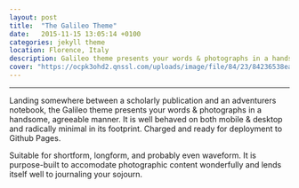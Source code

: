 ```yaml
---
layout: post
title:  "The Galileo Theme"
date:   2015-11-15 13:05:14 +0100
categories: jekyll theme
location: Florence, Italy
description: Galileo theme presents your words & photographs in a handsome, agreeable manner.
cover: "https://ocpk3ohd2.qnssl.com/uploads/image/file/84/23/84236538ea2215f972d7d7f4386762bc.jpg"
---
```

---
Landing somewhere between a scholarly publication and an adventurers notebook, the Galileo theme presents your words & photographs in a handsome, agreeable manner. It is well behaved on both mobile & desktop and radically minimal in its footprint. Charged and ready for deployment to Github Pages.

Suitable for shortform, longform, and probably even waveform. It is purpose-built to accomodate photographic content wonderfully and lends itself well to journaling your sojourn.

